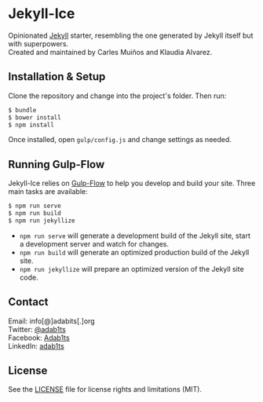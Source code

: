 # Jekyll-Ice

Opinionated [Jekyll](https://jekyllrb.com/) starter, resembling the one
generated by Jekyll itself but with superpowers.  
Created and maintained by Carles Muiños and Klaudia Alvarez.  


## Installation & Setup

Clone the repository and change into the project's folder. Then run:

```sh
$ bundle
$ bower install
$ npm install
```

Once installed, open `gulp/config.js` and change settings as needed.  


## Running Gulp-Flow

Jekyll-Ice relies on [Gulp-Flow](https://github.com/adab1ts/gulp-flow.git) to help you develop and build your site. Three main tasks are available:

```sh
$ npm run serve
$ npm run build
$ npm run jekyllize
```

- `npm run serve` will generate a development build of the Jekyll site, start a development server and watch for changes.
- `npm run build` will generate an optimized production build of the Jekyll site.
- `npm run jekyllize` will prepare an optimized version of the Jekyll site code.


## Contact

Email:    info[@]adabits[.]org  
Twitter:  [@adab1ts](https://twitter.com/adab1ts)  
Facebook: [Adab1ts](https://www.facebook.com/Adab1ts)  
LinkedIn: [adab1ts](https://www.linkedin.com/company/adab1ts)  


## License

See the [LICENSE](LICENSE.md) file for license rights and limitations (MIT).
